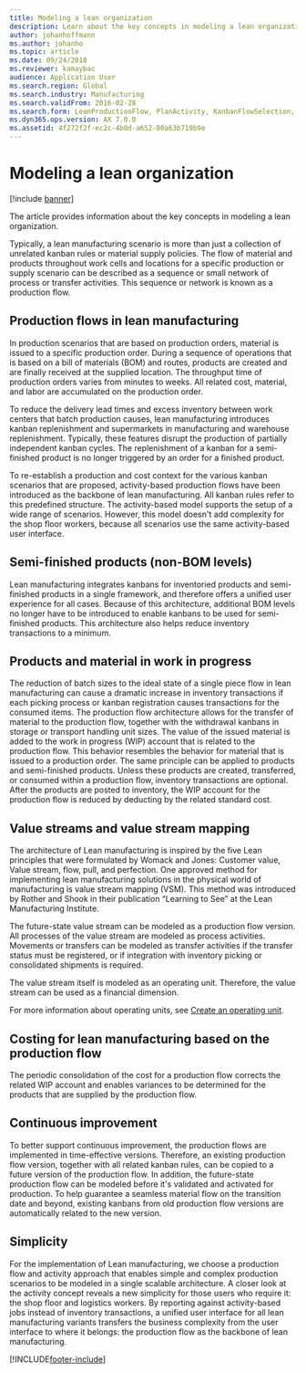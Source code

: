 ```yaml
---
title: Modeling a lean organization
description: Learn about the key concepts in modeling a lean organization, including an outline on production flows in lean manufacturing. 
author: johanhoffmann
ms.author: johanho
ms.topic: article
ms.date: 09/24/2018
ms.reviewer: kamaybac
audience: Application User
ms.search.region: Global
ms.search.industry: Manufacturing
ms.search.validFrom: 2016-02-28
ms.search.form: LeanProductionFlow, PlanActivity, KanbanFlowSelection, KanbanFlow
ms.dyn365.ops.version: AX 7.0.0
ms.assetid: 4f272f2f-ec2c-4b0d-a652-00a63b719b9e
---
```


# Modeling a lean organization

[!include [banner](../includes/banner.md)]

The article provides information about the key concepts in modeling a lean organization. 

Typically, a lean manufacturing scenario is more than just a collection of unrelated kanban rules or material supply policies. The flow of material and products throughout work cells and locations for a specific production or supply scenario can be described as a sequence or small network of process or transfer activities. This sequence or network is known as a production flow.

## Production flows in lean manufacturing
In production scenarios that are based on production orders, material is issued to a specific production order. During a sequence of operations that is based on a bill of materials (BOM) and routes, products are created and are finally received at the supplied location. The throughput time of production orders varies from minutes to weeks. All related cost, material, and labor are accumulated on the production order. 

To reduce the delivery lead times and excess inventory between work centers that batch production causes, lean manufacturing introduces kanban replenishment and supermarkets in manufacturing and warehouse replenishment. Typically, these features disrupt the production of partially independent kanban cycles. The replenishment of a kanban for a semi-finished product is no longer triggered by an order for a finished product. 

To re-establish a production and cost context for the various kanban scenarios that are proposed, activity-based production flows have been introduced as the backbone of lean manufacturing. All kanban rules refer to this predefined structure. The activity-based model supports the setup of a wide range of scenarios. However, this model doesn't add complexity for the shop floor workers, because all scenarios use the same activity-based user interface.

## Semi-finished products (non-BOM levels)
Lean manufacturing integrates kanbans for inventoried products and semi-finished products in a single framework, and therefore offers a unified user experience for all cases. Because of this architecture, additional BOM levels no longer have to be introduced to enable kanbans to be used for semi-finished products. This architecture also helps reduce inventory transactions to a minimum.

## Products and material in work in progress
The reduction of batch sizes to the ideal state of a single piece flow in lean manufacturing can cause a dramatic increase in inventory transactions if each picking process or kanban registration causes transactions for the consumed items. The production flow architecture allows for the transfer of material to the production flow, together with the withdrawal kanbans in storage or transport handling unit sizes. The value of the issued material is added to the work in progress (WIP) account that is related to the production flow. This behavior resembles the behavior for material that is issued to a production order. The same principle can be applied to products and semi-finished products. Unless these products are created, transferred, or consumed within a production flow, inventory transactions are optional. After the products are posted to inventory, the WIP account for the production flow is reduced by deducting by the related standard cost.

## Value streams and value stream mapping
The architecture of Lean manufacturing is inspired by the five Lean principles that were formulated by Womack and Jones: Customer value, Value stream, flow, pull, and perfection. One approved method for implementing lean manufacturing solutions in the physical world of manufacturing is value stream mapping (VSM). This method was introduced by Rother and Shook in their publication “Learning to See” at the Lean Manufacturing Institute. 

The future-state value stream can be modeled as a production flow version. All processes of the value stream are modeled as process activities. Movements or transfers can be modeled as transfer activities if the transfer status must be registered, or if integration with inventory picking or consolidated shipments is required. 

The value stream itself is modeled as an operating unit. Therefore, the value stream can be used as a financial dimension.

For more information about operating units, see [Create an operating unit](../../fin-ops-core/fin-ops/organization-administration/tasks/create-operating-unit.md).

## Costing for lean manufacturing based on the production flow
The periodic consolidation of the cost for a production flow corrects the related WIP account and enables variances to be determined for the products that are supplied by the production flow.

## Continuous improvement
To better support continuous improvement, the production flows are implemented in time-effective versions. Therefore, an existing production flow version, together with all related kanban rules, can be copied to a future version of the production flow. In addition, the future-state production flow can be modeled before it's validated and activated for production. To help guarantee a seamless material flow on the transition date and beyond, existing kanbans from old production flow versions are automatically related to the new version.

## Simplicity
For the implementation of Lean manufacturing, we choose a production flow and activity approach that enables simple and complex production scenarios to be modeled in a single scalable architecture. A closer look at the activity concept reveals a new simplicity for those users who require it: the shop floor and logistics workers. By reporting against activity-based jobs instead of inventory transactions, a unified user interface for all lean manufacturing variants transfers the business complexity from the user interface to where it belongs: the production flow as the backbone of lean manufacturing.





[!INCLUDE[footer-include](../../includes/footer-banner.md)]